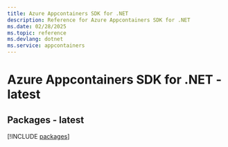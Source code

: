```yaml
---
title: Azure Appcontainers SDK for .NET
description: Reference for Azure Appcontainers SDK for .NET
ms.date: 02/28/2025
ms.topic: reference
ms.devlang: dotnet
ms.service: appcontainers
---
```

# Azure Appcontainers SDK for .NET - latest
## Packages - latest
[!INCLUDE [packages](appcontainers-index.md)]